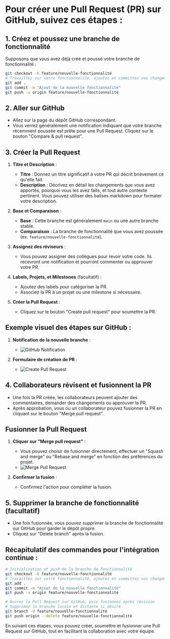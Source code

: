 # Pour créer une Pull Request (PR) sur GitHub, suivez ces étapes :

## 1. Créez et poussez une branche de fonctionnalité
Supposons que vous avez déjà créé et poussé votre branche de fonctionnalité :

```sh
git checkout -b feature/nouvelle-fonctionnalité
# Travaillez sur votre fonctionnalité, ajoutez et committez vos changements
git add .
git commit -m "Ajout de la nouvelle fonctionnalité"
git push -u origin feature/nouvelle-fonctionnalité
```

## 2. Aller sur GitHub
- Allez sur la page du dépôt GitHub correspondant.
- Vous verrez généralement une notification indiquant que votre branche récemment poussée est prête pour une Pull Request. Cliquez sur le bouton "Compare & pull request".

## 3. Créer la Pull Request
1. **Titre et Description** :
   - **Titre** : Donnez un titre significatif à votre PR qui décrit brièvement ce qu'elle fait.
   - **Description** : Décrivez en détail les changements que vous avez apportés, pourquoi vous les avez faits, et tout autre contexte pertinent. Vous pouvez utiliser des balises markdown pour formater votre description.
   
2. **Base et Comparaison** :
   - **Base** : Cette branche est généralement `main` ou une autre branche stable.
   - **Comparaison** : La branche de fonctionnalité que vous avez poussée (ex. `feature/nouvelle-fonctionnalité`).

3. **Assignez des réviseurs** :
   - Vous pouvez assigner des collègues pour revoir votre code. Ils recevront une notification et pourront commenter ou approuver votre PR.

4. **Labels, Projets, et Milestones** (facultatif) :
   - Ajoutez des labels pour catégoriser la PR.
   - Associez la PR à un projet ou une milestone si nécessaire.

5. **Créer la Pull Request** :
   - Cliquez sur le bouton "Create pull request" pour soumettre la PR.

## Exemple visuel des étapes sur GitHub :

1. **Notification de la nouvelle branche** :
   - ![GitHub Notification](https://user-images.githubusercontent.com/4822597/33173247-9bca29b0-d03d-11e7-8853-0e6f2a23b5d2.png)

2. **Formulaire de création de PR** :
   - ![Create Pull Request](https://user-images.githubusercontent.com/4822597/33173264-a8c27264-d03d-11e7-9b41-5c98e3c5f85d.png)

## 4. Collaborateurs révisent et fusionnent la PR
- Une fois la PR créée, les collaborateurs peuvent ajouter des commentaires, demander des changements ou approuver la PR.
- Après approbation, vous ou un collaborateur pouvez fusionner la PR en cliquant sur le bouton "Merge pull request".

## Fusionner la Pull Request
1. **Cliquer sur "Merge pull request"** :
   - Vous pouvez choisir de fusionner directement, effectuer un "Squash and merge" ou "Rebase and merge" en fonction des préférences du projet.
   - ![Merge Pull Request](https://user-images.githubusercontent.com/4822597/33173284-bc02c568-d03d-11e7-8b83-48255195d6e1.png)

2. **Confirmer la fusion** :
   - Confirmez l'action pour compléter la fusion.

## 5. Supprimer la branche de fonctionnalité (facultatif)
- Une fois fusionnée, vous pouvez supprimer la branche de fonctionnalité sur GitHub pour garder le dépôt propre.
- Cliquez sur "Delete branch" après la fusion.

## Récapitulatif des commandes pour l'intégration continue :
```sh
# Initialisation et push de la branche de fonctionnalité
git checkout -b feature/nouvelle-fonctionnalité
# Travaillez sur votre fonctionnalité, ajoutez et committez vos changements
git add .
git commit -m "Ajout de la nouvelle fonctionnalité"
git push -u origin feature/nouvelle-fonctionnalité

# Ouvrez la Pull Request sur GitHub, puis fusionnez après révision
# Supprimez la branche locale et distante si désiré
git branch -d feature/nouvelle-fonctionnalité
git push origin --delete feature/nouvelle-fonctionnalité
```

En suivant ces étapes, vous pouvez créer, soumettre et fusionner une Pull Request sur GitHub, tout en facilitant la collaboration avec votre équipe.